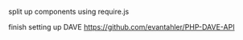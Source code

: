split up components using require.js

finish setting up DAVE https://github.com/evantahler/PHP-DAVE-API
